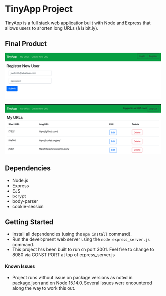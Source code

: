 # TinyApp Project

TinyApp is a full stack web application built with Node and Express that allows users to shorten long URLs (à la bit.ly).

## Final Product

!["Register new user"](https://github.com/burke-md/tinyapp/blob/master/docs/TinnyApp-Register.png?raw=true)

!["View accoutn specific urls"](https://github.com/burke-md/tinyapp/blob/master/docs/TinnyApp-urls.png?raw=true)

## Dependencies

- Node.js
- Express
- EJS
- bcrypt
- body-parser
- cookie-session

## Getting Started

- Install all dependencies (using the `npm install` command).
- Run the development web server using the `node express_server.js` command.
- This project has been built to run on port 3001. Feel free to change to 8080 via CONST PORT at top of express_server.js

#### Known Issues
- Project runs without issue on package versions as noted in package.json and on Node 15.14.0. Several issues were encountered along the way to work this out. 

